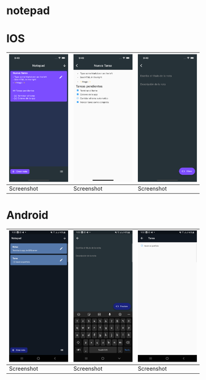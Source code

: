 # notepad

# IOS
![Video](assets/screens/1.png) | ![ScreenShots](assets/screens/2.png) | ![ScreenShots](assets/screens/3.png)
-----------------------------------|------------------------------------|------------------------------------
Screenshot                         |  Screenshot                        |    Screenshot


# Android
![Video](assets/screens/1.1.png) | ![ScreenShots](assets/screens/1.2.png) | ![ScreenShots](assets/screens/1.3.png)
-----------------------------------|------------------------------------|------------------------------------
Screenshot                         |  Screenshot                        |    Screenshot
